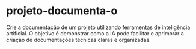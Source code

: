 # projeto-documenta-o
Crie a documentação de um projeto utilizando ferramentas de inteligência artificial. O objetivo é demonstrar como a IA pode facilitar e aprimorar a criação de documentações técnicas claras e organizadas.
